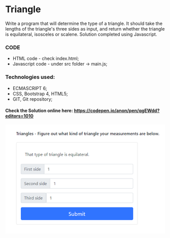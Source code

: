# Triangle
Write a program that will determine the type of a triangle. It should take the lengths of the triangle's three sides as input, and return whether the triangle is equilateral, isosceles or scalene. Solution completed using Javascript.


### CODE
- HTML code - check index.html;
- Javascript code - under src folder -> main.js; 

### Technologies used:
- ECMASCRIPT 6; 
- CSS, Bootstrap 4, HTML5;
- GIT, Git repository; 

#### Check the Solution online here: https://codepen.io/anon/pen/qgEWdd?editors=1010
  <p align="center">
    <img src="https://raw.githubusercontent.com/Portfolio-Projects/Triangle/master/img/triangle.png">
  </p>
